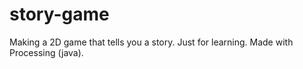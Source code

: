 # story-game
Making a 2D game that tells you a story. Just for learning. Made with Processing (java).

